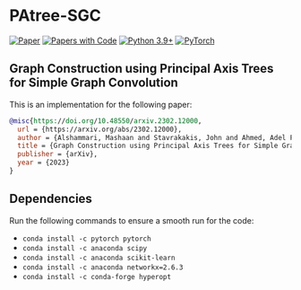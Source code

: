 # PAtree-SGC

[![Paper](http://img.shields.io/badge/arXiv-2302.12000-b31b1b.svg)](https://arxiv.org/abs/2302.12000)
[![Papers with Code](http://img.shields.io/badge/PaperswithCode-2302.12000-21cbce.svg)](https://paperswithcode.com/paper/graph-construction-using-principal-axis-trees)
[![Python 3.9+](https://img.shields.io/badge/python-3.9+-blue.svg)](https://www.python.org/downloads/release/python-390/)
[![PyTorch](https://img.shields.io/badge/pytorch-1.11-brightgreen.svg)](https://pytorch.org/get-started/previous-versions/)

## Graph Construction using Principal Axis Trees for Simple Graph Convolution
This is an implementation for the following paper:
```bibtex
@misc{https://doi.org/10.48550/arxiv.2302.12000,
  url = {https://arxiv.org/abs/2302.12000},
  author = {Alshammari, Mashaan and Stavrakakis, John and Ahmed, Adel F. and Takatsuka, Masahiro},
  title = {Graph Construction using Principal Axis Trees for Simple Graph Convolution},
  publisher = {arXiv},
  year = {2023}
}
```

## Dependencies
Run the following commands to ensure a smooth run for the code:
- `conda install -c pytorch pytorch`
- `conda install -c anaconda scipy`
- `conda install -c anaconda scikit-learn`
- `conda install -c anaconda networkx=2.6.3`
- `conda install -c conda-forge hyperopt`
